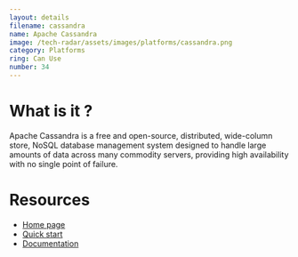 ```yaml
---
layout: details
filename: cassandra 
name: Apache Cassandra
image: /tech-radar/assets/images/platforms/cassandra.png 
category: Platforms
ring: Can Use
number: 34
---
```


# What is it ?
Apache Cassandra is a free and open-source, distributed, wide-column store, NoSQL database management system designed to handle large amounts of data across many commodity servers, providing high availability with no single point of failure.

# Resources
- [Home page](https://cassandra.apache.org/)
- [Quick start](https://cassandra.apache.org/quickstart/)
- [Documentation](https://cassandra.apache.org/doc/latest/)
